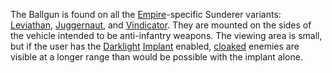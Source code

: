 The Ballgun is found on all the [Empire](../terminology/Empire.md)-specific
Sunderer variants: [Leviathan](../vehicles/Leviathan.md),
[Juggernaut](../vehicles/Juggernaut.md), and
[Vindicator](../vehicles/Vindicator.md). They are mounted on the sides of the
vehicle intended to be anti-infantry weapons. The viewing area is small, but if
the user has the [Darklight](../implants/Darklight.md)
[Implant](../implants/Implants.md) enabled, [cloaked](Infiltration_Suit.md)
enemies are visible at a longer range than would be possible with the implant
alone.

<!--[Category:Game Items](../Category:Game_Items.md)-->
